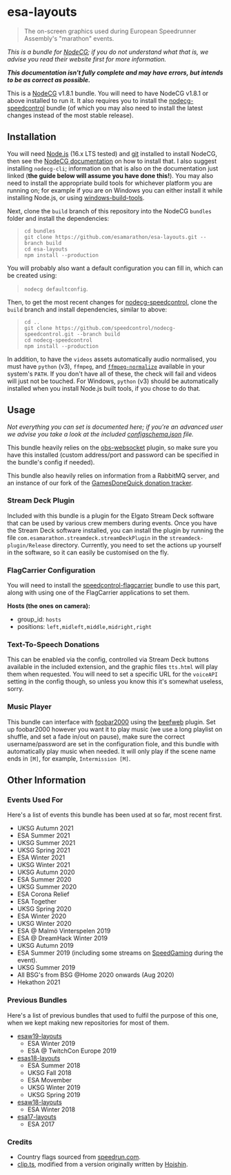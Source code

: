 # esa-layouts

> The on-screen graphics used during European Speedrunner Assembly's "marathon" events.

*This is a bundle for [NodeCG](https://nodecg.dev); if you do not understand what that is, we advise you read their website first for more information.*

***This documentation isn't fully complete and may have errors, but intends to be as correct as possible.***

This is a [NodeCG](https://nodecg.dev) v1.8.1 bundle. You will need to have NodeCG v1.8.1 or above installed to run it. It also requires you to install the [nodecg-speedcontrol](https://github.com/speedcontrol/nodecg-speedcontrol) bundle (of which you may also need to install the latest changes instead of the most stable release).

## Installation

You will need [Node.js](https://nodejs.org) (16.x LTS tested) and [git](https://git-scm.com/) installed to install NodeCG, then see the [NodeCG documentation](https://www.nodecg.dev/docs/installing) on how to install that. I also suggest installing `nodecg-cli`; information on that is also on the documentation just linked (**the guide below will assume you have done this!**). You may also need to install the appropriate build tools for whichever platform you are running on; for example if you are on Windows you can either install it while installing Node.js, or using [windows-build-tools](https://github.com/felixrieseberg/windows-build-tools).

Next, clone the `build` branch of this repository into the NodeCG `bundles` folder and install the dependencies:
> ```
> cd bundles
> git clone https://github.com/esamarathon/esa-layouts.git --branch build
> cd esa-layouts
> npm install --production
> ```

You will probably also want a default configuration you can fill in, which can be created using:
> `nodecg defaultconfig`.

Then, to get the most recent changes for [nodecg-speedcontrol](https://github.com/speedcontrol/nodecg-speedcontrol), clone the `build` branch and install dependencies, similar to above:
> ```
> cd ..
> git clone https://github.com/speedcontrol/nodecg-speedcontrol.git --branch build
> cd nodecg-speedcontrol
> npm install --production
> ```

In addition, to have the `videos` assets automatically audio normalised, you must have `python` (v3), `ffmpeg`, and [`ffmpeg-normalize`](https://github.com/slhck/ffmpeg-normalize) available in your system's `PATH`. If you don't have all of these, the check will fail and videos will just not be touched. For Windows, `python` (v3) should be automatically installed when you install Node.js built tools, if you chose to do that.

## Usage

*Not everything you can set is documented here; if you're an advanced user we advise you take a look at the included [configschema.json](configschema.json) file.*

This bundle heavily relies on the [obs-websocket](https://github.com/Palakis/obs-websocket) plugin, so make sure you have this installed (custom address/port and password can be specified in the bundle's config if needed).

This bundle also heavily relies on information from a RabbitMQ server, and an instance of our fork of the [GamesDoneQuick donation tracker](https://github.com/esamarathon/donation-tracker).

### Stream Deck Plugin

Included with this bundle is a plugin for the Elgato Stream Deck software that can be used by various crew members during events. Once you have the Stream Deck software installed, you can install the plugin by running the file `com.esamarathon.streamdeck.streamDeckPlugin` in the `streamdeck-plugin/Release` directory. Currently, you need to set the actions up yourself in the software, so it can easily be customised on the fly.

### FlagCarrier Configuration

You will need to install the [speedcontrol-flagcarrier](https://github.com/speedcontrol/speedcontrol-flagcarrier) bundle to use this part, along with using one of the FlagCarrier applications to set them.

**Hosts (the ones on camera):**
- group_id: `hosts`
- positions: `left,midleft,middle,midright,right`

### Text-To-Speech Donations

This can be enabled via the config, controlled via Stream Deck buttons available in the included extension, and the graphic files `tts.html` will play them when requested. You will need to set a specific URL for the `voiceAPI` setting in the config though, so unless you know this it's somewhat useless, sorry.

### Music Player

This bundle can interface with [foobar2000](https://www.foobar2000.org/) using the [beefweb](https://github.com/hyperblast/beefweb) plugin. Set up foobar2000 however you want it to play music (we use a long playlist on shuffle, and set a fade in/out on pause), make sure the correct username/password are set in the configuration fiole, and this bundle with automatically play music when needed. It will only play if the scene name ends in `[M]`, for example, `Intermission [M]`.

## Other Information

### Events Used For

Here's a list of events this bundle has been used at so far, most recent first.

* UKSG Autumn 2021
* ESA Summer 2021
* UKSG Summer 2021
* UKSG Spring 2021
* ESA Winter 2021
* UKSG Winter 2021
* UKSG Autumn 2020
* ESA Summer 2020
* UKSG Summer 2020
* ESA Corona Relief
* ESA Together
* UKSG Spring 2020
* ESA Winter 2020
* UKSG Winter 2020
* ESA @ Malmö Vinterspelen 2019
* ESA @ DreamHack Winter 2019
* UKSG Autumn 2019
* ESA Summer 2019 (including some streams on [SpeedGaming](https://www.twitch.tv/speedgaming) during the event).
* UKSG Summer 2019
* All BSG's from BSG @Home 2020 onwards (Aug 2020)
* Hekathon 2021

### Previous Bundles

Here's a list of previous bundles that used to fulfil the purpose of this one, when we kept making new repositories for most of them.

* [esaw19-layouts](https://github.com/esamarathon/esaw19-layouts)
  * ESA Winter 2019
  * ESA @ TwitchCon Europe 2019
* [esas18-layouts](https://github.com/esamarathon/esas18-layouts)
  * ESA Summer 2018
  * UKSG Fall 2018
  * ESA Movember
  * UKSG Winter 2019
  * UKSG Spring 2019
* [esaw18-layouts](https://github.com/esamarathon/esaw18-layouts)
  * ESA Winter 2018
* [esa17-layouts](https://github.com/esamarathon/esa17-layouts)
  * ESA 2017

### Credits

* Country flags sourced from [speedrun.com](https://www.speedrun.com/).
* [clip.ts](src/graphics/_misc/clip.ts), modified from a version originally written by [Hoishin](https://github.com/hoishin).
